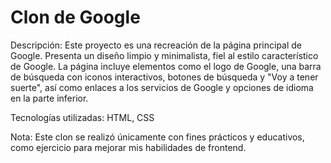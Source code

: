 # Clon de Google
Descripción: Este proyecto es una recreación de la página principal de Google. Presenta un diseño limpio y minimalista, fiel al estilo característico de Google. La página incluye elementos como el logo de Google, una barra de búsqueda con iconos interactivos, botones de búsqueda y "Voy a tener suerte", así como enlaces a los servicios de Google y opciones de idioma en la parte inferior.

Tecnologías utilizadas: HTML, CSS

Nota: Este clon se realizó únicamente con fines prácticos y educativos, como ejercicio para mejorar mis habilidades de frontend.
